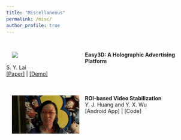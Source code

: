 ```yaml
---
title: "Miscellaneous"
permalink: /misc/
author_profile: true
---
```


<br>
<img src='../images/Easy3D.gif' width="180" style="float: left; margin: 15px">

<strong>Easy3D: A Holographic Advertising Platform</strong> 
<br> S. Y. Lai </br>
[[Paper]](https://ieeexplore.ieee.org/document/8574875) | [[Demo]](https://www.youtube.com/watch?v=7iHxskBOj4U)
<br>
<br>
<br>
<img src='../images/roi_vs.gif' width="180" style="float: left; margin: 15px">

<strong>ROI-based Video Stabilization</strong> 
<br> Y. J. Huang and Y. X. Wu </br>
[Android App] | [Code]
<br>

